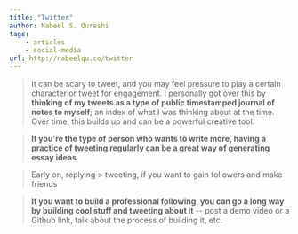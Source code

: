 ```yaml
---
title: "Twitter"
author: Nabeel S. Qureshi
tags: 
    - articles  
    - social-media
url: http://nabeelqu.co/twitter
---
```


> It can be scary to tweet, and you may feel pressure to play a certain character or tweet for engagement. I personally got over this by **thinking of my tweets as a type of public timestamped journal of notes to myself**; an index of what I was thinking about at the time. Over time, this builds up and can be a powerful creative tool.


> **If you're the type of person who wants to write more, having a practice of tweeting regularly can be a great way of generating essay ideas**.


> Early on, replying > tweeting, if you want to gain followers and make friends


> **If you want to build a professional following, you can go a long way by building cool stuff and tweeting about it** -- post a demo video or a Github link, talk about the process of building it, etc.



